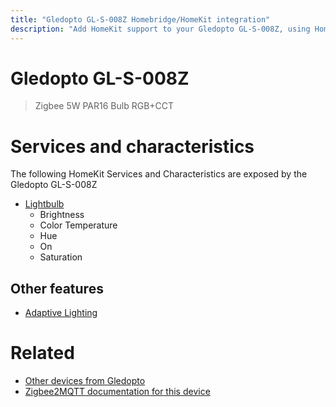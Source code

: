 ```yaml
---
title: "Gledopto GL-S-008Z Homebridge/HomeKit integration"
description: "Add HomeKit support to your Gledopto GL-S-008Z, using Homebridge, Zigbee2MQTT and homebridge-z2m."
---
```

<!---
This file has been GENERATED using src/docgen/docgen.ts
DO NOT EDIT THIS FILE MANUALLY!
-->
# Gledopto GL-S-008Z
> Zigbee 5W PAR16 Bulb RGB+CCT


# Services and characteristics
The following HomeKit Services and Characteristics are exposed by
the Gledopto GL-S-008Z

* [Lightbulb](../../light.md)
  * Brightness
  * Color Temperature
  * Hue
  * On
  * Saturation

## Other features
* [Adaptive Lighting](../../light.md)

# Related
* [Other devices from Gledopto](../index.md#gledopto)
* [Zigbee2MQTT documentation for this device](https://www.zigbee2mqtt.io/devices/GL-S-008Z.html)